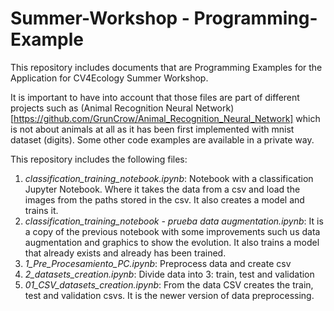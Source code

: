 # Summer-Workshop - Programming-Example

This repository includes documents that are Programming Examples for the Application for CV4Ecology Summer Workshop. 

It is important to have into account that those files are part of different projects such as (Animal Recognition Neural Network)[https://github.com/GrunCrow/Animal_Recognition_Neural_Network] which is not about animals at all as it has been first implemented with mnist dataset (digits). Some other code examples are available in a private way.

This repository includes the following files:

1. *classification_training_notebook.ipynb*: Notebook with a classification Jupyter Notebook. Where it takes the data from a csv and load the images from the paths stored in the csv. It also creates a model and trains it.
2. *classification_training_notebook - prueba data augmentation.ipynb*: It is a copy of the previous notebook with some improvements such us data augmentation and graphics to show the evolution. It also trains a model that already exists and already has been trained.
3. *1_Pre_Procesamiento_PC.ipynb*: Preprocess data and create csv
4. *2_datasets_creation.ipynb*: Divide data into 3: train, test and validation
5. *01_CSV_datasets_creation.ipynb*: From the data CSV creates the train, test and validation csvs. It is the newer version of data preprocessing.
